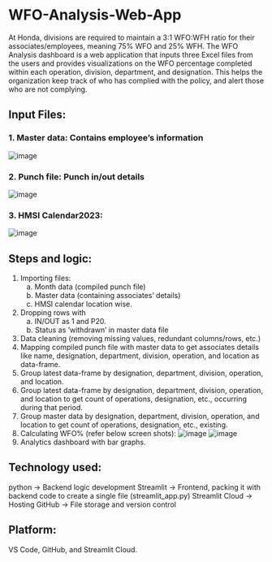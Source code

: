 # WFO-Analysis-Web-App

At Honda, divisions are required to maintain a 3:1 WFO:WFH ratio for their associates/employees, meaning 75% WFO and 25% WFH. 
The WFO Analysis dashboard is a web application that inputs three Excel files from the users and provides visualizations on the WFO percentage completed within each operation, division, department, and designation. 
This helps the organization keep track of who has complied with the policy, and alert those who are not complying.


## Input Files: 
### 1.	Master data: Contains employee’s information
![image](https://user-images.githubusercontent.com/43701324/226509394-e1b4e863-ca17-4c29-ba7e-26a821877671.png)

### 2.	Punch file: Punch in/out details
![image](https://user-images.githubusercontent.com/43701324/226511134-c97e22ee-9312-442e-8396-bc8a430df913.png)

### 3.	HMSI Calendar2023: 
![image](https://user-images.githubusercontent.com/43701324/226511180-b65552ee-c14c-4e84-9f57-50e0b3233582.png)



## Steps and logic:
1.	Importing files:<br />
&nbsp;&nbsp; a.	Month data (compiled punch file)<br />
&nbsp;&nbsp; b.	Master data (containing associates’ details)<br />
&nbsp;&nbsp; c.	HMSI calendar location wise. 
2.	Dropping rows with <br />
&nbsp;&nbsp; a.	IN/OUT as 1 and P20.<br />
&nbsp;&nbsp; b.	Status as ‘withdrawn’ in master data file
3.	Data cleaning (removing missing values, redundant columns/rows, etc.)
4.	Mapping compiled punch file with master data to get associates details like name, designation, department, division, operation, and location as data-frame.
5.	Group latest data-frame by designation, department, division, operation, and location.
6.	Group latest data-frame by designation, department, division, operation, and location to get count of operations, designation, etc., occurring during that period.
7.	Group master data by designation, department, division, operation, and location to get count of operations, designation, etc., existing.
8.	Calculating WFO% (refer below screen shots):
![image](https://user-images.githubusercontent.com/43701324/226509522-879dc50d-bb81-48df-af3b-b8657c62910e.png)
![image](https://user-images.githubusercontent.com/43701324/226509539-9dc0721e-e241-4faa-8c7b-de7314427785.png)
9.	Analytics dashboard with bar graphs.



## Technology used: 
python -> Backend logic development
Streamlit -> Frontend, packing it with backend code to create a single file (streamlit_app.py)
Streamlit Cloud -> Hosting
GitHub -> File storage and version control

## Platform: 
VS Code, GitHub, and Streamlit Cloud.
